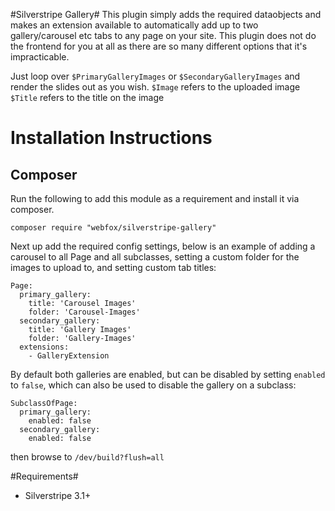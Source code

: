 #Silverstripe Gallery#
This plugin simply adds the required dataobjects and makes an extension available to automatically add up to two gallery/carousel etc tabs to any page on your site.
This plugin does not do the frontend for you at all as there are so many different options that it's impracticable.

Just loop over `$PrimaryGalleryImages` or `$SecondaryGalleryImages` and render the slides out as you wish.
`$Image` refers to the uploaded image
`$Title` refers to the title on the image

# Installation Instructions #
## Composer ##
Run the following to add this module as a requirement and install it via composer.

```
composer require "webfox/silverstripe-gallery"
```

Next up add the required config settings, below is an example of adding a carousel to all Page and all subclasses, setting a custom folder for
the images to upload to, and setting custom tab titles:

```
Page:
  primary_gallery:
    title: 'Carousel Images'
    folder: 'Carousel-Images'
  secondary_gallery:
    title: 'Gallery Images'
    folder: 'Gallery-Images'
  extensions:
    - GalleryExtension
```

By default both galleries are enabled, but can be disabled by setting `enabled` to `false`, which can also be used to disable the gallery on a subclass:

```
SubclassOfPage:
  primary_gallery:
    enabled: false
  secondary_gallery:
    enabled: false
```

then browse to `/dev/build?flush=all`

#Requirements#
* Silverstripe 3.1+
